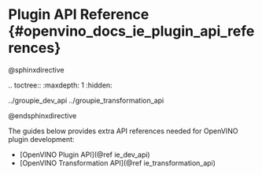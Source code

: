 # Plugin API Reference {#openvino_docs_ie_plugin_api_references}

@sphinxdirective

.. toctree::
   :maxdepth: 1
   :hidden:

   ../groupie_dev_api
   ../groupie_transformation_api

@endsphinxdirective

The guides below provides extra API references needed for OpenVINO plugin development:

* [OpenVINO Plugin API](@ref ie_dev_api)
* [OpenVINO Transformation API](@ref ie_transformation_api)
